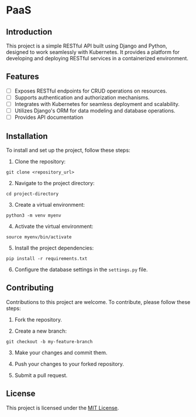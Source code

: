 # PaaS

## Introduction

This project is a simple RESTful API built using Django and Python, designed to work seamlessly with Kubernetes. It provides a platform for developing and deploying RESTful services in a containerized environment.

## Features

- [ ] Exposes RESTful endpoints for CRUD operations on resources.
- [ ] Supports authentication and authorization mechanisms.
- [ ] Integrates with Kubernetes for seamless deployment and scalability.
- [ ] Utilizes Django's ORM for data modeling and database operations.
- [ ] Provides API documentation 

## Installation

To install and set up the project, follow these steps:

1. Clone the repository:

```shell
git clone <repository_url>
```

2. Navigate to the project directory:

```shell
cd project-directory
```

3. Create a virtual environment:

```shell
python3 -m venv myenv
```

4. Activate the virtual environment:

```shell
source myenv/bin/activate
```

5. Install the project dependencies:

```shell
pip install -r requirements.txt
```

6. Configure the database settings in the `settings.py` file.



## Contributing

Contributions to this project are welcome. To contribute, please follow these steps:

1. Fork the repository.

2. Create a new branch:

```shell
git checkout -b my-feature-branch
```

3. Make your changes and commit them.

4. Push your changes to your forked repository.

5. Submit a pull request.

## License

This project is licensed under the [MIT License](https://opensource.org/licenses/MIT).
